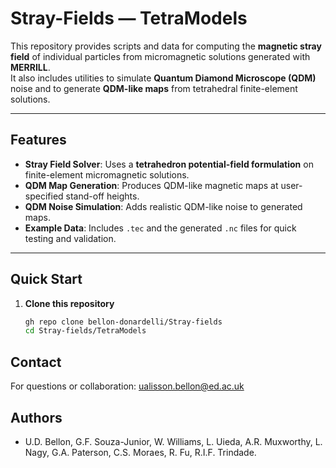 # Stray-Fields — TetraModels

This repository provides scripts and data for computing the **magnetic stray field** of individual particles from micromagnetic solutions generated with **MERRILL**.  
It also includes utilities to simulate **Quantum Diamond Microscope (QDM)** noise and to generate **QDM-like maps** from tetrahedral finite-element solutions.

---

## Features

- **Stray Field Solver**: Uses a **tetrahedron potential-field formulation** on finite-element micromagnetic solutions.  
- **QDM Map Generation**: Produces QDM-like magnetic maps at user-specified stand-off heights.  
- **QDM Noise Simulation**: Adds realistic QDM-like noise to generated maps.  
- **Example Data**: Includes `.tec` and the generated `.nc` files for quick testing and validation.  

---

## Quick Start

1. **Clone this repository**
   ```bash
   gh repo clone bellon-donardelli/Stray-fields
   cd Stray-fields/TetraModels

## Contact 

For questions or collaboration:
ualisson.bellon@ed.ac.uk


## Authors

- U.D. Bellon, G.F. Souza-Junior, W. Williams, L. Uieda, A.R. Muxworthy, L. Nagy, G.A. Paterson, C.S. Moraes, R. Fu, R.I.F. Trindade. 
